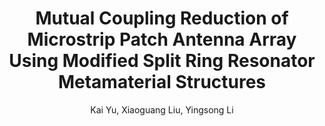 ---
type: conference
title:  Mutual Coupling Reduction of Microstrip Patch Antenna Array Using Modified Split Ring Resonator Metamaterial Structures
author: Kai Yu, Xiaoguang Liu, Yingsong Li
journal: 
volume: 
number: 
year: 2017
month: 
doi: 
pages:
publisher:
booktitle: 2017 IEEE International Symposium on Antennas and Propagation and USNC-URSI Radio Science Meeting
note: Accepted
sort_key: 201707
bib_key: kyu2017b
topic:
---